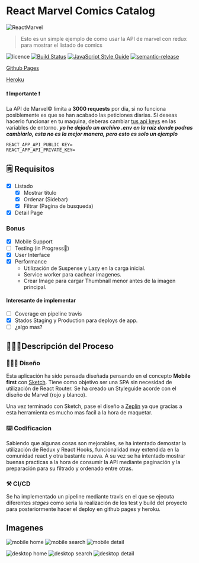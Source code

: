 # React Marvel Comics Catalog

![ReactMarvel](./src/assets/images/logo.png)

> Esto es un simple ejemplo de como usar la API de marvel con redux para mostrar el listado de comics

![licence](https://img.shields.io/badge/licence-MIT-blue.svg?style=flat)
[![Build Status](https://travis-ci.org/kappys1/react-marvel-comics.svg?branch=master)](https://travis-ci.org/kappys1/react-marvel-comics)
[![JavaScript Style Guide](https://img.shields.io/badge/code_style-standard-brightgreen.svg)](https://standardjs.com)
[![semantic-release](https://img.shields.io/badge/%20%20%F0%9F%93%A6%F0%9F%9A%80-semantic--release-e10079.svg)](https://github.com/semantic-release/semantic-release)

[Github Pages](https://kappys1.github.io/react-marvel-comics/)

[Heroku](https://react-marvel-comic.herokuapp.com/)

#### ❗ Importante ❗

La API de Marvel© limita a **3000 requests** por dia, si no funciona posiblemente es que se han acabado las peticiones diarias. Si deseas hacerlo funcionar en tu maquina, deberas cambiar [tus api keys](https://developer.marvel.com/documentation/getting_started) en las variables de entorno.
**_yo he dejado un archivo .env en la raiz donde podras cambiarlo, esta no es la mejor manera, pero esto es solo un ejemplo_**

```
REACT_APP_API_PUBLIC_KEY=
REACT_APP_API_PRIVATE_KEY=
```

## 🗒️ Requisitos

- [x] Listado
  - [x] Mostrar titulo
  - [x] Ordenar (Sidebar)
  - [x] Filtrar (Pagina de busqueda)
- [x] Detail Page

### Bonus

- [x] Mobile Support
- [ ] Testing (in Progress🔄)
- [x] User Interface
- [x] Performance
  - Utilización de Suspense y Lazy en la carga inicial.
  - Service worker para cachear imagenes.
  - Crear Image para cargar Thumbnail menor antes de la imagen principal.

#### Interesante de implementar

- [ ] Coverage en pipeline travis
- [x] Stados Staging y Production para deploys de app.
- [ ] ¿algo mas?

## 👨🏻‍💻Descripción del Proceso

### 👨🏻‍🎨 Diseño

Esta aplicación ha sido pensada diseñada pensando en el concepto **Mobile first** con [Sketch](https://github.com/kappys1/react-marvel-comics/tree/master/docs/sketch). Tiene como objetivo ser una SPA sin necesidad de utilización de React Router.
Se ha creado un Styleguide acorde con el diseño de Marvel (rojo y blanco).

Una vez terminado con Sketch, pase el diseño a [Zeplin](https://zeplin.io/) ya que gracias a esta herramienta es mucho mas facil a la hora de maquetar.

### ⌨️ Codificacion

Sabiendo que algunas cosas son mejorables, se ha intentado demostar la utilización de Redux y React Hooks, funcionalidad muy extendida en la comunidad react y otra bastante nueva.
A su vez se ha intentado mostrar buenas practicas a la hora de consumir la API mediante paginación y la preparación para su filtrado y ordenado entre otras.

### ⚒️ CI/CD

Se ha implementado un pipeline mediante travis en el que se ejecuta diferentes _stages_ como seria la realización de los test y build del proyecto para posteriormente hacer el deploy en github pages y heroku.

## Imagenes

![mobile home](./docs/images/mobile_home.png)
![mobile search](./docs/images/mobile_search.png)
![mobile detail](./docs/images/mobile_detail.png)

![desktop home](./docs/images/desktop_home.png)
![desktop search](./docs/images/desktop_search.png)
![desktop detail](./docs/images/desktop_detail.png)
